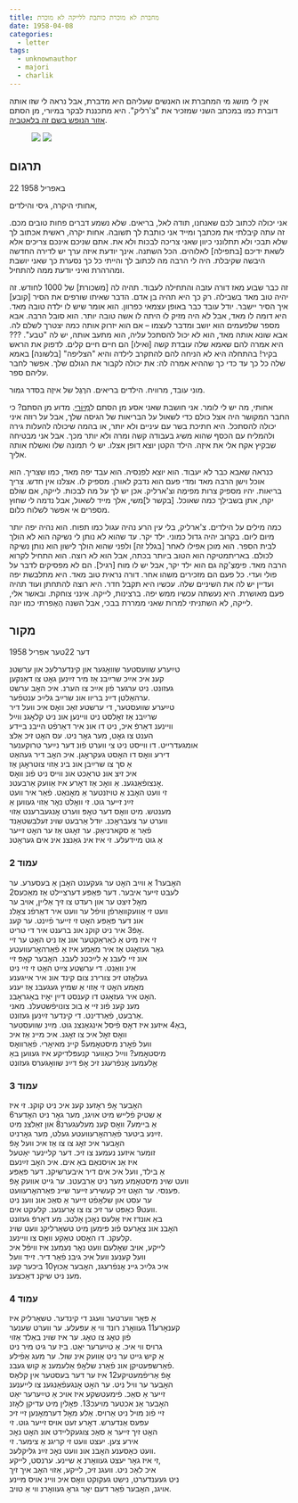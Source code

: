 ```yaml
---
title: מחברת לא מוכרת כותבת ללייקה לא מוכרת
date: 1958-04-08
categories:
  - letter
tags:
  - unknownauthor
  - majori
  - charlik
---
```


אין לי מושג מי המחברת או האנשים שעליהם היא מדברת, אבל נראה לי שזו אותה דוברת כמו במכתב
השני שמזכיר את "צ'רליק".
היא מתכננת לבקר במיורי, מן הסתם [אזור הנופש בשם זה בלאטביה](https://en.wikipedia.org/wiki/Majori).

<figure class="half">
    <a  href="/pupko-papers/assets/images/1958-04-08-unknown-sender-1.jpg">
    <img src="/pupko-papers/assets/images/1958-04-08-unknown-sender-1.jpg"></a>
    <a  href="/pupko-papers/assets/images/1958-04-08-unknown-sender-2.jpg">
    <img src="/pupko-papers/assets/images/1958-04-08-unknown-sender-2.jpg"></a>
</figure>

## תרגום

22 באפריל 1958

אחותי היקרה, גיסי והילדים,

אני יכולה לכתוב לכם שאנחנו, תודה לאל, בריאים. שלא נשמע דברים פחות טובים מכם.
זה עתה קיבלתי את מכתבך ומייד אני כותבת לך תשובה.
אחות יקרה, ראשית אכתוב לך שלא תבכי ולא תתלונני כיוון שאני צריכה לבכות ולא את.
אתם שניכם אינכם צריכים אלא לשאת ידיכם [בתפילה] לאלוהים. הכל
השתנה. אינך יודעת איזה ערך יש לדירה החדשה היבשה שקיבלת.
היה לי הרבה מה לכתוב לך והייתי כל כך נסערת כך שאני יושבת ומהרהרת ואיני
יודעת ממה להתחיל.

זה כבר שבוע מאז דורה עזבה והתחילה לעבוד. תהיה לה [משכורת] של 1000 לחודש. זה יהיה
טוב מאד בשבילה. רק כך היא תהיה בן אדם. הדבר שאיתו שורפים את הסיר [קובע] איך הסיר
יישבר. יודל עובד כבר באופן עצמאי כפרוון. הוא אומר שיש לו ילדה טובה מאד. היא דומה לו
מאד, אבל לא היה מזיק לוּ היתה לו אשה טובה יותר. הוא סובל הרבה. אבא מספר שלפעמים
הוא יושב ומדבר לעצמו – אם הוא יזרוק אותה כמה יצטרך לשלם לה. אבא שונא אותה מאד, הוא לא
יכול להסתכל עליה, הוא מתעב אותה, יש לה "טבע". ??? היא אמרה להם שאמא שלה עובדת
קשה [ואילו] הם חיים חיים קלים. לדפוק את הראש בקיר! בהתחלה היא לא הניחה להם להתקרב
לילדה והיא "הצליפה" [בלשונה] באמא שלה כל כך עד כדי כך שההיא אמרה לה: את יכולה לקבור
את הגולם שלך. אפשר לחבר עליהם ספר.

מוני עובד, מרוויח. הילדים בריאים. הרֶגֶל של איזֶה בסדר גמור.

אחותי, מה יש לי לומר. אני חושבת שאני אסע מן הסתם ל[מַיוׄרי](https://en.wikipedia.org/wiki/Majori).
מדוע מן הסתם? כי החבר
המקושר היה אצל כולם כדי לשאול על הבריאות של הגיסה שלך, אבל על רוזה איני יכולה
להסתכל. היא חתיכת בשר עם עיניים ולא יותר, או בהמה שיכולה להעלות גירה ולהמליח עם הכסף
שהוא משיג בעבודה קשה ומרה ולא יותר מכך.
אבל אני מבטיחה שבקיץ אקח אלי את איזֶה. הילד הקטן יוצא דופן אצלו. יש לי תמונה
שלו ואשלח אותה אליך.

כנראה שאבא כבר לא יעבוד. הוא יוצא לפנסיה. הוא עבד יפה מאד, כמו שצריך.
הוא אוכל וישן הרבה מאד ומדי פעם הוא נדבק לאורן. מספיק לו.
אצלנו אין חדש. צריך בריאות. יהיו מספיק צרות מפימֶה וצ'ארליק. אכן יש לך על מה לבכות.
לייקה, אם שוׄלם יקח, אתן בשבילֵך כמה שאוכל. [בקשר ל]משי, אלך מייד לשאול, אבל נדמה לי
שחוץ מספרים אי אפשר לשלוח כלום.

כמה מילים על הילדים. צ'ארליק, בלי עין הרע נהיה עגול כמו תפוח. הוא נהיה יפה יותר מיום ליום.
בקרוב יהיה גדול כמוני. ילד יקר. עד שהוא לא נותן לי נשיקה הוא לא הולך לבית הספר. הוא מוכן
אפילו לאחר [בגלל זה] ולפני שהוא הולך לישון הוא נותן נשיקה לכולם. באריתמטיקה הוא הטוב
ביותר בכתה, אבל הוא לא רוצה. הוא התחיל לקרוא הרבה מאד. פימֶצְ'קֶה גם הוא ילד יקר, אבל יש
לו מוח [רגיל]. הם לא מפסיקים לדבר על פולי ועדי. כל פעם הם מזכירים משהו אחר.
דורה נראית טוב מאד. היא מתלבשת יפה ועדיין יש לה את השיניים
שלה. עכשיו היא תקבל חדר. היא רוצה להתחתן ועוד תהיה פעם מאושרת. היא נעשתה עכשיו ממש
יפה. ברצינות, לייקה. אינני צוחקת.
ובאשר אלי, לייקה, לא השתניתי למרות שאני ממררת בבכי, אבל השנה הֶאֶפרתי כמו
יונה.

## מקור

דער 22טער אפריל 1958

טײַערע שוועסטער שוואׇגער און קינדערלעכ און ערשטנ  
קענ איכ אײַכ שרײַבנ אַז מיר זײַנען גאׇט צו דאַנקען  
געזונט. ניט ערגער פֿון אײַכ צו הערנ. איכ האׇב ערשט  
ערהאַלטן דײַנ בריוו אונ שרײַב גלײַכ ענטפֿער.  
טײַערע שוועסטער, די ערשטע זאַכ וואׇס איכ וועל דיר  
שרײַבנ אַז זאׇלסט ניט וויינען אונ ניט קלאׇגנ ווײַל  
וויינענ דאַרפֿ איכ, ניט דו אונ איר דאַרפֿט הייבנ ביידע  
הענט צו גאׇט, מער גאׇר ניט. עס האׇט זיכ אַלצ  
אומגעדרייט. דו ווייסט ניט צי ווערט פֿונ דער נײַער טרוקענער  
דירע וואׇס דו האׇסט געקראׇגן. איכ האׇב דיר געהאַט  
אַ סך צו שרײַבן אונ בינ אַזוי צוטראׇגן אַז  
איכ זיצ אונ טראַכט אונ ווייס ניט פֿונ וואׇס  
אׇנצופֿאַנגענ. אַ וואׇכ אַז דאׇרע איז אַוועק אַרבעטנ.  
זי וועט האׇבנ אַ טויזנטער אַ מאׇנאַט. פֿאַר איר וועט  
זײַנ זייער גוט. זי וואׇלט נאׇר אַזוי געווען אַ  
מענטש. מיט וואׇס דער טאׇפּ ווערט אׇנגעברענט  אַזוי  
ווערט ער צעבראׇכנ. יוּדל אַרבעט שוינ זעלבשטאַנד  
פֿאַר אַ סקארניאַק. ער זאׇגט אַז ער האׇט זייער  
אַ גוט מיידעלע. זי איז אינ גאַנצנ אינ אים געראׇטנ  

### עמוד 2  
האׇבער1 אַ ווײַב האׇט ער געקענט האׇבן אַ בעסערע. ער   
לעבט זייער איבער. דער פּאַפּע דערציילט אַז מאַכעס2  
מאׇל זיצט ער און רעדט צו זיך אַליין, אויב ער  
וועט זי אַוועקוואַרפֿן וויפֿל ער וועט איר דאַרפֿנ צאׇלנ  
אונ דער פּאַפּע האׇט זי זייער פֿײַנט. ער קענ  
אׇפֿ3 איר ניט קוקנ אונ ברענט איר די טריט.  
זי איז מיט אַ כֿאַראַקטער אונ אַז ניט האׇט ער זיי   
גאׇר געזאׇגט אַז איר מאַמע איז אַ פֿאַרהאׇרעוועטע  
אונ זיי לעבנ אַ לײַכטנ לעבנ. האׇבער קאׇפּ זיי  
אינ וואַנט. די ערשטע צײַט האׇט זי זיי ניט  
געלאׇזט זיכ צורירנ צום קינד אונ איר אייגענע  
מאַמע האׇט זי אַזוי אַ שמיץ געגעבנ אַז יענע  
האׇט איר געזאׇגט דו קענסט דײַן יאׇיז באַגראׇבנ.  
מענ קענ פֿונ זיי אַ בוכ צונויפֿשטעלנ. מאני  
אַרבעט, פֿאַרדינט. די קינדער זײַנען געזונט.  
באַ4 איזענ איז דאׇס פֿיסל אינגאַנצנ גוט. מײַנ שוועסטער,  
וואׇס זאׇל איכ צו זאׇגנ. איכ מיינ אַז איכ  
וועל פֿאׇרנ מיסטאׇמע5 קיינ מאיאׇרי. פֿאַרוואׇס  
מיסטאׇמע? ווײַל כאַווער קנעפּלדיקע איז געווען באַ  
אַׇלעמענ אׇנפֿרעגנ זיכ אׇפֿ דײַנ שוואׇגערס געזונט  

### עמוד 3  
האׇבער אׇפֿ ראׇזענ קענ איכ ניט קוקנ. זי איז  
אַ שטיק פֿלייש מיט אויגנ, מער גאׇר ניט האׇדער6  
אַ ביימע7 וואׇס קענ מעלעגערנ8 און זאַלצנ מיט  
זײַנע ביטער פֿאַרהאׇרעוועטע געלט, מער גאׇרניט.  
האׇבער איכ זאׇג צו צו אַז איכ וועל אׇפֿ  
זומער איזענ נעמענ צו זיכ. דער קליינער יאַטעל  
איז אַנ אויסנאַם באַ אים. איכ האׇב זײַנעם  
אַ בילד, וועל איכ אים דיר איבערשיקנ. דער פּאַפּע  
וועט שוינ מיסטאׇמע מער ניט אַרבעטנ. ער גייט אוועק אׇפֿ  
פּענסי. ער האׇט זיכ קעשירע זייער שיינ פאַרהאׇרעוועט.  
ער עסט און שלאׇפֿט זייער אַ סאַכ אונ ווענ ניט  
וועט9 כאַפּט ער זיכ צו צו אׇרענענ. קלעקט אים.  
באַ אונדז איז אַלעס נאׇכן אַלטנ. מע דאַרפֿ געזונט  
האׇבנ אונ צאׇרעס פֿונ פּימען מיט טשאַרליקנ וועט שוינ  
קלעקנ. דו האׇסט טאַקע וואׇס צו וויינענ.  
לייקע, אויב שאׇלעם וועט נאׇר נעמענ איז וויפֿל איכ  
וועל קענענ וועל איכ גיבנ פֿאַר דיר. זייד וועל  
איכ גלײַכ גיינ אׇנפֿרעגנ, האׇבער אַכוץ10 ביכער קענ  
מענ ניט שיקנ דאַכצענ.  

### עמוד 4  
אַ פּאׇר ווערטער וועגנ די קינדער. טשאַרליק איז  
קענאׇרע11 געוואׇרנ רונד ווי אַ עפּעלע. ער ווערט שענער  
פֿון טאׇג צו טאׇג. ער איז שוינ באַלד אַזוי  
גרויס ווי איכ. אַ טײַערער יאַט. ביז ער גיט מיר ניט  
אַ קיש גייט ער ניט אַוועק אינ שול. ער מעג אַפֿילע  
פֿאַרשפּעטיקן אונ פֿאַרנ שלאׇפֿ אַלעמענ אַ קוש געבנ.  
אׇפֿ אַריפֿמעטיקע12 איז ער דער בעסטער אין קלאַס  
האׇבער ער וויל ניט. ער האׇט אׇנגעפֿאַנגענ צו לייענענ  
זייער אַ סאַכ.  פֿימעטשקע איז אויכ אַ טײַערער יאַט  
האׇבער אַנ אכטער מויעכ13. פּאׇלין מיט עדיקן לאׇזנ  
זיי פֿונ מויל ניט אַרויס. אַלע מאׇל דערמאׇנען זיי זיכ  
עפּעס אַנדערש. דאׇרע זעט אויס זייער גוט. זי  
האׇט זיך זייער אַ סאַכ צוגעקליידט אונ האׇט נאׇכ  
אירע צען. יעצט וועט זי קריגנ אַ צימער. זי  
וועט כאַסענע האׇבנ אונ וועט נאׇכ זײַנ גליקלעכ.  
זי איז גאׇר יעצט געוואׇרנ אַ שיינע. ערנסט, לייקע,  
איכ לאַכ ניט. וועגנ זיכ, לייקע, אַזוי האׇב איך זיך  
ניט געענדערט, נישט געקוקט וואׇס איכ וויינ אויס מיינע  
אויגנ, האׇבער פֿאַר דעם יאׇר גראׇ געוואׇרנ ווי אַ טויב.  

